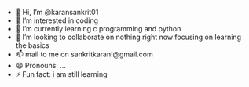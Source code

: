 - 👋 Hi, I’m @karansankrit01
- 👀 I’m interested in coding
- 🌱 I’m currently learning c programming and python
- 💞️ I’m looking to collaborate on nothing right now focusing on learning the basics
- 📫 mail to me on sankritkaran!@gmail.com
- 😄 Pronouns: ...
- ⚡ Fun fact: i am still learning

<!---
karansankrit01/karansankrit01 is a ✨ special ✨ repository because its `README.md` (this file) appears on your GitHub profile.
You can click the Preview link to take a look at your changes.
--->
